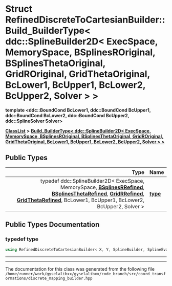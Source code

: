 

# Struct RefinedDiscreteToCartesianBuilder::Build\_BuilderType&lt; ddc::SplineBuilder2D&lt; ExecSpace, MemorySpace, BSplinesROriginal, BSplinesThetaOriginal, GridROriginal, GridThetaOriginal, BcLower1, BcUpper1, BcLower2, BcUpper2, Solver &gt; &gt;

**template &lt;ddc::BoundCond BcLower1, ddc::BoundCond BcUpper1, ddc::BoundCond BcLower2, ddc::BoundCond BcUpper2, ddc::SplineSolver Solver&gt;**



[**ClassList**](annotated.md) **>** [**Build\_BuilderType&lt; ddc::SplineBuilder2D&lt; ExecSpace, MemorySpace, BSplinesROriginal, BSplinesThetaOriginal, GridROriginal, GridThetaOriginal, BcLower1, BcUpper1, BcLower2, BcUpper2, Solver &gt; &gt;**](structRefinedDiscreteToCartesianBuilder_1_1Build__BuilderType_3_01ddc_1_1SplineBuilder2D_3_01Exedad782e8118e0de272f3e04e2a3c2f85.md)






















## Public Types

| Type | Name |
| ---: | :--- |
| typedef ddc::SplineBuilder2D&lt; ExecSpace, MemorySpace, [**BSplinesRRefined**](structRefinedDiscreteToCartesianBuilder_1_1BSplinesRRefined.md), [**BSplinesThetaRefined**](structRefinedDiscreteToCartesianBuilder_1_1BSplinesThetaRefined.md), [**GridRRefined**](structRefinedDiscreteToCartesianBuilder_1_1GridRRefined.md), [**GridThetaRefined**](structRefinedDiscreteToCartesianBuilder_1_1GridThetaRefined.md), BcLower1, BcUpper1, BcLower2, BcUpper2, Solver &gt; | [**type**](#typedef-type)  <br> |
















































## Public Types Documentation




### typedef type 

```C++
using RefinedDiscreteToCartesianBuilder< X, Y, SplineBuilder, SplineEvaluator, ncells_r, ncells_theta >::Build_BuilderType< ddc::SplineBuilder2D< ExecSpace, MemorySpace, BSplinesROriginal, BSplinesThetaOriginal, GridROriginal, GridThetaOriginal, BcLower1, BcUpper1, BcLower2, BcUpper2, Solver > >::type =  ddc::SplineBuilder2D< ExecSpace, MemorySpace, BSplinesRRefined, BSplinesThetaRefined, GridRRefined, GridThetaRefined, BcLower1, BcUpper1, BcLower2, BcUpper2, Solver>;
```




<hr>

------------------------------
The documentation for this class was generated from the following file `/home/runner/work/gyselalibxx/gyselalibxx/code_branch/src/coord_transformations/discrete_mapping_builder.hpp`

